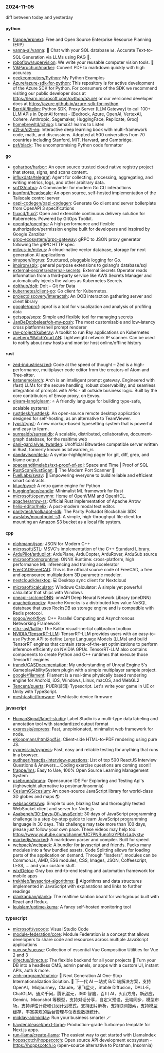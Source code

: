 ### 2024-11-05
diff between today and yesterday

#### python
* [frappe/erpnext](https://github.com/frappe/erpnext): Free and Open Source Enterprise Resource Planning (ERP)
* [vanna-ai/vanna](https://github.com/vanna-ai/vanna): 🤖 Chat with your SQL database 📊. Accurate Text-to-SQL Generation via LLMs using RAG 🔄.
* [roboflow/supervision](https://github.com/roboflow/supervision): We write your reusable computer vision tools. 💜
* [VikParuchuri/marker](https://github.com/VikParuchuri/marker): Convert PDF to markdown quickly with high accuracy
* [geekcomputers/Python](https://github.com/geekcomputers/Python): My Python Examples
* [Azure/azure-sdk-for-python](https://github.com/Azure/azure-sdk-for-python): This repository is for active development of the Azure SDK for Python. For consumers of the SDK we recommend visiting our public developer docs at https://learn.microsoft.com/python/azure/ or our versioned developer docs at https://azure.github.io/azure-sdk-for-python.
* [BerriAI/litellm](https://github.com/BerriAI/litellm): Python SDK, Proxy Server (LLM Gateway) to call 100+ LLM APIs in OpenAI format - [Bedrock, Azure, OpenAI, VertexAI, Cohere, Anthropic, Sagemaker, HuggingFace, Replicate, Groq]
* [homebrewltd/ichigo](https://github.com/homebrewltd/ichigo): Llama3.1 learns to Listen
* [d2l-ai/d2l-en](https://github.com/d2l-ai/d2l-en): Interactive deep learning book with multi-framework code, math, and discussions. Adopted at 500 universities from 70 countries including Stanford, MIT, Harvard, and Cambridge.
* [psf/black](https://github.com/psf/black): The uncompromising Python code formatter

#### go
* [goharbor/harbor](https://github.com/goharbor/harbor): An open source trusted cloud native registry project that stores, signs, and scans content.
* [influxdata/telegraf](https://github.com/influxdata/telegraf): Agent for collecting, processing, aggregating, and writing metrics, logs, and other arbitrary data.
* [spf13/cobra](https://github.com/spf13/cobra): A Commander for modern Go CLI interactions
* [juanfont/headscale](https://github.com/juanfont/headscale): An open source, self-hosted implementation of the Tailscale control server
* [oapi-codegen/oapi-codegen](https://github.com/oapi-codegen/oapi-codegen): Generate Go client and server boilerplate from OpenAPI 3 specifications
* [fluxcd/flux2](https://github.com/fluxcd/flux2): Open and extensible continuous delivery solution for Kubernetes. Powered by GitOps Toolkit.
* [openfga/openfga](https://github.com/openfga/openfga): A high performance and flexible authorization/permission engine built for developers and inspired by Google Zanzibar
* [grpc-ecosystem/grpc-gateway](https://github.com/grpc-ecosystem/grpc-gateway): gRPC to JSON proxy generator following the gRPC HTTP spec
* [milvus-io/milvus](https://github.com/milvus-io/milvus): A cloud-native vector database, storage for next generation AI applications
* [sirupsen/logrus](https://github.com/sirupsen/logrus): Structured, pluggable logging for Go.
* [jmoiron/sqlx](https://github.com/jmoiron/sqlx): general purpose extensions to golang's database/sql
* [external-secrets/external-secrets](https://github.com/external-secrets/external-secrets): External Secrets Operator reads information from a third-party service like AWS Secrets Manager and automatically injects the values as Kubernetes Secrets.
* [dolthub/dolt](https://github.com/dolthub/dolt): Dolt – Git for Data
* [kubernetes/client-go](https://github.com/kubernetes/client-go): Go client for Kubernetes.
* [projectdiscovery/interactsh](https://github.com/projectdiscovery/interactsh): An OOB interaction gathering server and client library
* [google/pprof](https://github.com/google/pprof): pprof is a tool for visualization and analysis of profiling data
* [getsops/sops](https://github.com/getsops/sops): Simple and flexible tool for managing secrets
* [JanDeDobbeleer/oh-my-posh](https://github.com/JanDeDobbeleer/oh-my-posh): The most customisable and low-latency cross platform/shell prompt renderer
* [ray-project/kuberay](https://github.com/ray-project/kuberay): A toolkit to run Ray applications on Kubernetes
* [aceberg/WatchYourLAN](https://github.com/aceberg/WatchYourLAN): Lightweight network IP scanner. Can be used to notify about new hosts and monitor host online/offline history

#### rust
* [zed-industries/zed](https://github.com/zed-industries/zed): Code at the speed of thought – Zed is a high-performance, multiplayer code editor from the creators of Atom and Tree-sitter.
* [katanemo/arch](https://github.com/katanemo/arch): Arch is an intelligent prompt gateway. Engineered with (fast) LLMs for the secure handling, robust observability, and seamless integration of prompts with APIs - all outside business logic. Built by the core contributors of Envoy proxy, on Envoy.
* [gleam-lang/gleam](https://github.com/gleam-lang/gleam): ⭐️ A friendly language for building type-safe, scalable systems!
* [rustdesk/rustdesk](https://github.com/rustdesk/rustdesk): An open-source remote desktop application designed for self-hosting, as an alternative to TeamViewer.
* [typst/typst](https://github.com/typst/typst): A new markup-based typesetting system that is powerful and easy to learn.
* [surrealdb/surrealdb](https://github.com/surrealdb/surrealdb): A scalable, distributed, collaborative, document-graph database, for the realtime web
* [dani-garcia/vaultwarden](https://github.com/dani-garcia/vaultwarden): Unofficial Bitwarden compatible server written in Rust, formerly known as bitwarden_rs
* [dandavison/delta](https://github.com/dandavison/delta): A syntax-highlighting pager for git, diff, grep, and blame output
* [spaceandtimelabs/sxt-proof-of-sql](https://github.com/spaceandtimelabs/sxt-proof-of-sql): Space and Time | Proof of SQL
* [RustScan/RustScan](https://github.com/RustScan/RustScan): 🤖 The Modern Port Scanner 🤖
* [FuelLabs/sway](https://github.com/FuelLabs/sway): 🌴 Empowering everyone to build reliable and efficient smart contracts.
* [kitao/pyxel](https://github.com/kitao/pyxel): A retro game engine for Python
* [huggingface/candle](https://github.com/huggingface/candle): Minimalist ML framework for Rust
* [microsoft/openvmm](https://github.com/microsoft/openvmm): Home of OpenVMM and OpenHCL.
* [apache/arrow-rs](https://github.com/apache/arrow-rs): Official Rust implementation of Apache Arrow
* [helix-editor/helix](https://github.com/helix-editor/helix): A post-modern modal text editor.
* [paritytech/polkadot-sdk](https://github.com/paritytech/polkadot-sdk): The Parity Polkadot Blockchain SDK
* [awslabs/mountpoint-s3](https://github.com/awslabs/mountpoint-s3): A simple, high-throughput file client for mounting an Amazon S3 bucket as a local file system.

#### cpp
* [nlohmann/json](https://github.com/nlohmann/json): JSON for Modern C++
* [microsoft/STL](https://github.com/microsoft/STL): MSVC's implementation of the C++ Standard Library.
* [ArduPilot/ardupilot](https://github.com/ArduPilot/ardupilot): ArduPlane, ArduCopter, ArduRover, ArduSub source
* [microsoft/onnxruntime](https://github.com/microsoft/onnxruntime): ONNX Runtime: cross-platform, high performance ML inferencing and training accelerator
* [FreeCAD/FreeCAD](https://github.com/FreeCAD/FreeCAD): This is the official source code of FreeCAD, a free and opensource multiplatform 3D parametric modeler.
* [nextcloud/desktop](https://github.com/nextcloud/desktop): 💻 Desktop sync client for Nextcloud
* [microsoft/calculator](https://github.com/microsoft/calculator): Windows Calculator: A simple yet powerful calculator that ships with Windows
* [oneapi-src/oneDNN](https://github.com/oneapi-src/oneDNN): oneAPI Deep Neural Network Library (oneDNN)
* [apache/kvrocks](https://github.com/apache/kvrocks): Apache Kvrocks is a distributed key value NoSQL database that uses RocksDB as storage engine and is compatible with Redis protocol.
* [sogou/workflow](https://github.com/sogou/workflow): C++ Parallel Computing and Asynchronous Networking Framework
* [ethz-asl/kalibr](https://github.com/ethz-asl/kalibr): The Kalibr visual-inertial calibration toolbox
* [NVIDIA/TensorRT-LLM](https://github.com/NVIDIA/TensorRT-LLM): TensorRT-LLM provides users with an easy-to-use Python API to define Large Language Models (LLMs) and build TensorRT engines that contain state-of-the-art optimizations to perform inference efficiently on NVIDIA GPUs. TensorRT-LLM also contains components to create Python and C++ runtimes that execute those TensorRT engines.
* [tranek/GASDocumentation](https://github.com/tranek/GASDocumentation): My understanding of Unreal Engine 5's GameplayAbilitySystem plugin with a simple multiplayer sample project.
* [google/filament](https://github.com/google/filament): Filament is a real-time physically based rendering engine for Android, iOS, Windows, Linux, macOS, and WebGL2
* [Tencent/puerts](https://github.com/Tencent/puerts): PUER(普洱) Typescript. Let's write your game in UE or Unity with TypeScript.
* [meshtastic/firmware](https://github.com/meshtastic/firmware): Meshtastic device firmware

#### javascript
* [HumanSignal/label-studio](https://github.com/HumanSignal/label-studio): Label Studio is a multi-type data labeling and annotation tool with standardized output format
* [expressjs/express](https://github.com/expressjs/express): Fast, unopinionated, minimalist web framework for node.
* [eKoopmans/html2pdf.js](https://github.com/eKoopmans/html2pdf.js): Client-side HTML-to-PDF rendering using pure JS.
* [cypress-io/cypress](https://github.com/cypress-io/cypress): Fast, easy and reliable testing for anything that runs in a browser.
* [sudheerj/reactjs-interview-questions](https://github.com/sudheerj/reactjs-interview-questions): List of top 500 ReactJS Interview Questions & Answers....Coding exercise questions are coming soon!!
* [frappe/lms](https://github.com/frappe/lms): Easy to Use, 100% Open Source Learning Management System
* [usebruno/bruno](https://github.com/usebruno/bruno): Opensource IDE For Exploring and Testing Api's (lightweight alternative to postman/insomnia)
* [CesiumGS/cesium](https://github.com/CesiumGS/cesium): An open-source JavaScript library for world-class 3D globes and maps 🌎
* [websockets/ws](https://github.com/websockets/ws): Simple to use, blazing fast and thoroughly tested WebSocket client and server for Node.js
* [Asabeneh/30-Days-Of-JavaScript](https://github.com/Asabeneh/30-Days-Of-JavaScript): 30 days of JavaScript programming challenge is a step-by-step guide to learn JavaScript programming language in 30 days. This challenge may take more than 100 days, please just follow your own pace. These videos may help too: https://www.youtube.com/channel/UC7PNRuno1rzYPb1xLa4yktw
* [markedjs/marked](https://github.com/markedjs/marked): A markdown parser and compiler. Built for speed.
* [webpack/webpack](https://github.com/webpack/webpack): A bundler for javascript and friends. Packs many modules into a few bundled assets. Code Splitting allows for loading parts of the application on demand. Through "loaders", modules can be CommonJs, AMD, ES6 modules, CSS, Images, JSON, Coffeescript, LESS, ... and your custom stuff.
* [wix/Detox](https://github.com/wix/Detox): Gray box end-to-end testing and automation framework for mobile apps
* [trekhleb/javascript-algorithms](https://github.com/trekhleb/javascript-algorithms): 📝 Algorithms and data structures implemented in JavaScript with explanations and links to further readings
* [plankanban/planka](https://github.com/plankanban/planka): The realtime kanban board for workgroups built with React and Redux.
* [louislam/uptime-kuma](https://github.com/louislam/uptime-kuma): A fancy self-hosted monitoring tool

#### typescript
* [microsoft/vscode](https://github.com/microsoft/vscode): Visual Studio Code
* [module-federation/core](https://github.com/module-federation/core): Module Federation is a concept that allows developers to share code and resources across multiple JavaScript applications
* [vueuse/vueuse](https://github.com/vueuse/vueuse): Collection of essential Vue Composition Utilities for Vue 2 and 3
* [directus/directus](https://github.com/directus/directus): The flexible backend for all your projects 🐰 Turn your DB into a headless CMS, admin panels, or apps with a custom UI, instant APIs, auth & more.
* [zmh-program/chatnio](https://github.com/zmh-program/chatnio): 🚀 Next Generation AI One-Stop Internationalization Solution. 🚀 下一代 AI 一站式 B/C 端解决方案，支持 OpenAI，Midjourney，Claude，讯飞星火，Stable Diffusion，DALL·E，ChatGLM，通义千问，腾讯混元，360 智脑，百川 AI，火山方舟，新必应，Gemini，Moonshot 等模型，支持对话分享，自定义预设，云端同步，模型市场，支持弹性计费和订阅计划模式，支持图片解析，支持联网搜索，支持模型缓存，丰富美观的后台管理与仪表盘数据统计。
* [midday-ai/midday](https://github.com/midday-ai/midday): Run your business smarter 🪄
* [haydenbleasel/next-forge](https://github.com/haydenbleasel/next-forge): Production-grade Turborepo template for Next.js apps.
* [run-llama/create-llama](https://github.com/run-llama/create-llama): The easiest way to get started with LlamaIndex
* [hoppscotch/hoppscotch](https://github.com/hoppscotch/hoppscotch): Open source API development ecosystem - https://hoppscotch.io (open-source alternative to Postman, Insomnia)
